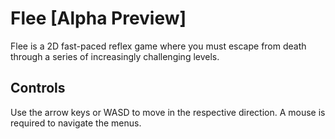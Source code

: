 # Flee [Alpha Preview]

Flee is a 2D fast-paced reflex game where you must escape from death through a series of increasingly challenging levels.

## Controls
Use the arrow keys or WASD to move in the respective direction. A mouse is required to navigate the menus.
